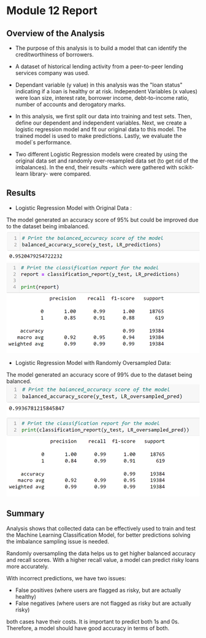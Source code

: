 # Module 12 Report 

## Overview of the Analysis

  * The purpose of this analysis is to build a model that can identify the creditworthiness of borrowers.


  * A dataset of historical lending activity from a peer-to-peer lending services company was used. 


  * Dependant variable (y value) in this analysis was the "loan status" indicating if a loan is healthy or at risk. Independent Variables (x values) were loan size, interest rate, borrower income, debt-to-income ratio, number of accounts and derogatory marks.


  * In this analysis, we first split our data into training and test sets. Then, define our dependent and independent variables. Next, we create a logistic regression model and fit our original data to this model. The trained model is used to make predictions. Lastly, we evaluate the model`s performance. 


  * Two different Logistic Regression models were created by using the original data set and randomly over-resampled data set (to get rid of the imbalances). In the end, their results -which were gathered with scikit-learn library- were compared.


## Results


* Logistic Regression Model with Original Data :

The model generated an accuracy score of 95% but could be improved due to the dataset being imbalanced.
  ![images/img.png](images/img.png)
![images/report.png](images/report.png)
  

* Logistic Regression Model with Randomly Oversampled Data:

The model generated an accuracy score of 99% due to the dataset being balanced.
  ![images/b2.png](images/b2.png)
![images/report2.png](images/report2.png)

## Summary

Analysis shows that collected data can be effectively used to train and test the Machine Learning Classification Model, for better predictions solving the imbalance sampling issue is needed.

Randomly oversampling the data helps us to get higher balanced accuracy and recall scores. With a higher recall value, a model can predict risky loans more accurately.

With incorrect predictions, we have two issues:

* False positives (where users are flagged as risky, but are actually healthy)
* False negatives (where users are not flagged as risky but are actually risky)

both cases have their costs. It is important to predict both 1s and 0s. Therefore, a model should have good accuracy in terms of both.